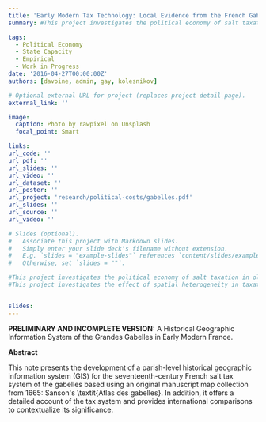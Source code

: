 ```yaml
---
title: 'Early Modern Tax Technology: Local Evidence from the French Gabelle (with Eva Davoine, Victor Gay & Igor Kolesnikov)'
summary: #This project investigates the political economy of salt taxation in old regime France.

tags:
  - Political Economy
  - State Capacity
  - Empirical
  - Work in Progress
date: '2016-04-27T00:00:00Z'
authors: [davoine, admin, gay, kolesnikov]

# Optional external URL for project (replaces project detail page).
external_link: ''

image:
  caption: Photo by rawpixel on Unsplash
  focal_point: Smart

links:
url_code: ''
url_pdf: ''
url_slides: ''
url_video: ''
url_dataset: ''
url_poster: ''
url_project: 'research/political-costs/gabelles.pdf'
url_slides: ''
url_source: ''
url_video: ''

# Slides (optional).
#   Associate this project with Markdown slides.
#   Simply enter your slide deck's filename without extension.
#   E.g. `slides = "example-slides"` references `content/slides/example-slides.md`.
#   Otherwise, set `slides = ""`.

#This project investigates the political economy of salt taxation in old regime France.
#This project investigates the effect of spatial heterogeneity in taxation on social conflict, using local variation in salt taxation in 18th-century France. 


slides:
---
```

**PRELIMINARY AND INCOMPLETE VERSION:** A Historical Geographic Information System of the Grandes Gabelles in Early Modern France.

**Abstract**
 
 This note presents the development of a parish-level historical geographic information system (GIS) for the seventeenth-century French salt tax system of the gabelles based using an original manuscript map collection from 1665: Sanson's \textit{Atlas des gabelles}. In addition, it offers a detailed account of the tax system and provides international comparisons to contextualize its significance.
  
